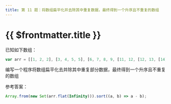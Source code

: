 ```yaml
---
title: 第 11 题：将数组扁平化并去除其中重复数据，最终得到一个升序且不重复的数组
---
```


# {{ $frontmatter.title }}

已知如下数组：

```js
var arr = [[1, 2, 2], [3, 4, 5, 5], [6, 7, 8, 9, [11, 12, [12, 13, [14]]]], 10];
```

编写一个程序将数组扁平化去并除其中重复部分数据，最终得到一个升序且不重复的数组

参考答案：

```js
Array.from(new Set(arr.flat(Infinity))).sort((a, b) => a - b);
```
